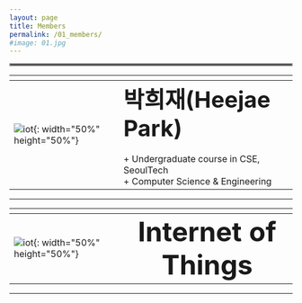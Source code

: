 ```yaml
---
layout: page
title: Members
permalink: /01_members/
#image: 01.jpg
---
```


<hr style="border:2px solid gray">

|    |  <img width=500/>  |
|:---|:---|
| ![iot]({{site.baseurl}}/images/hj.jpg){: width="50%" height="50%"} | <b><span style="font-size:250%">박희재(Heejae Park)</span></b><br><br> + Undergraduate course in CSE, SeoulTech   <br> + Computer Science & Engineering |

---------------------


| <img width=100/>   |    |
|:---|:---:|
| ![iot]({{site.baseurl}}/images/hj.jpg){: width="50%" height="50%"} | <b><span style="font-size:300%">Internet of Things</span></b>  |

---------------------

